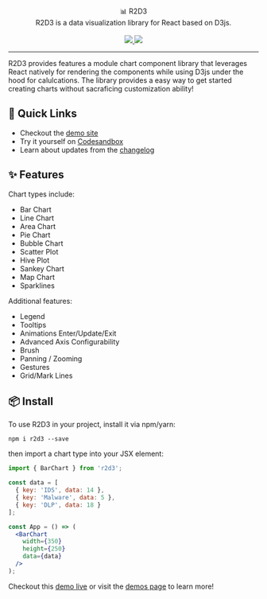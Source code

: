 <p align="center">
  📊 R2D3
  <br />
  R2D3 is a data visualization library for React based on D3js.
  <br /><br />
  
  <a href="https://npm.im/r2d3">
    <img src="https://img.shields.io/npm/v/r2d3.svg" />
  </a>
  <a href="https://github.com/jask-oss/r2d3/blob/master/LICENSE">
    <img src="https://badgen.now.sh/badge/license/apache2" />
  </a>
</p>

---

R2D3 provides features a module chart component library that leverages
React natively for rendering the components while using D3js under the
hood for calulcations. The library provides a easy way to get started
creating charts without sacraficing customization ability! 

## 🚀 Quick Links
- Checkout the [demo site](https://jask-oss.github.io/r2d3/)
- Try it yourself on [Codesandbox](https://codesandbox.io/embed/m7rl2z1989)
- Learn about updates from the [changelog](CHANGELOG.md)

## ✨ Features
Chart types include:

- Bar Chart
- Line Chart
- Area Chart
- Pie Chart
- Bubble Chart
- Scatter Plot
- Hive Plot
- Sankey Chart
- Map Chart
- Sparklines

Additional features:

- Legend
- Tooltips
- Animations Enter/Update/Exit
- Advanced Axis Configurability
- Brush
- Panning / Zooming
- Gestures
- Grid/Mark Lines

## 📦 Install

To use R2D3 in your project, install it via npm/yarn:

```
npm i r2d3 --save
```

then import a chart type into your JSX element:

```jsx
import { BarChart } from 'r2d3';

const data = [
  { key: 'IDS', data: 14 },
  { key: 'Malware', data: 5 },
  { key: 'DLP', data: 18 }
];

const App = () => (
  <BarChart
    width={350}
    height={250}
    data={data}
  />
);
```

Checkout this [demo live](https://codesandbox.io/embed/m7rl2z1989) or
visit the [demos page](https://jask-oss.github.io/r2d3/) to learn more!
